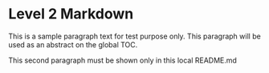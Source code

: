 # Level 2 Markdown

This is a sample paragraph text for test purpose only. This paragraph will be used as an abstract on the global TOC.

This second paragraph must be shown only in this local README.md